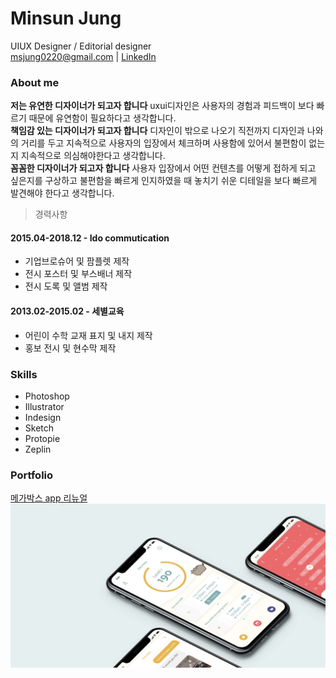 Minsun Jung  
===
UIUX Designer / Editorial designer  
msjung0220@gmail.com | [LinkedIn]()

### About me

**저는 유연한 디자이너가 되고자 합니다** uxui디자인은 사용자의 경험과 피드백이 보다 빠르기 때문에 유연함이 필요하다고 생각합니다.  
**책임감 있는 디자이너가 되고자 합니다** 디자인이 밖으로 나오기 직전까지 디자인과 나와의 거리를 두고 지속적으로 사용자의 입장에서 체크하며 사용함에 있어서 불편함이 없는지 지속적으로 의심해야한다고 생각합니다.  
**꼼꼼한 디자이너가 되고자 합니다** 사용자 입장에서 어떤 컨텐츠를 어떻게 접하게 되고 싶은지를 구상하고
불편함을 빠르게 인지하였을 때 놓치기 쉬운 디테일을 보다 빠르게 발견해야 한다고 생각합니다.    
   
    
> 경력사항   

#### 2015.04-2018.12 - **Ido commutication**
* 기업브로슈어 및 팜플렛 제작
* 전시 포스터 및 부스배너 제작
* 전시 도록 및 앨범 제작


#### 2013.02-2015.02 - **세별교육**
* 어린이 수학 교재 표지 및 내지 제작
* 홍보 전시 및 현수막 제작


### Skills
* Photoshop
* Illustrator
* Indesign
* Sketch
* Protopie
* Zeplin


### Portfolio
[메가박스 app 리뉴얼]()  
![Diet advice app](img/portfolio_img1.png)




